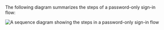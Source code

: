 The following diagram summarizes the steps of a password-only sign-in flow:

<div class="full">

![A sequence diagram showing the steps in a password-only sign-in flow](/img/oie-embedded-sdk/oie-embedded-nodejs-sign-in-pwd-only-flow-diagram.png)

<!--
   Source image: https://www.figma.com/file/YH5Zhzp66kGCglrXQUag2E/%F0%9F%93%8A-Updated-Diagrams-for-Dev-Docs?type=design&node-id=4640-82438&mode=design&t=euNZ4f92mOLnin29-11  oie-embedded-nodejs-sign-in-pwd-only-flow-diagram
-->

</div>

